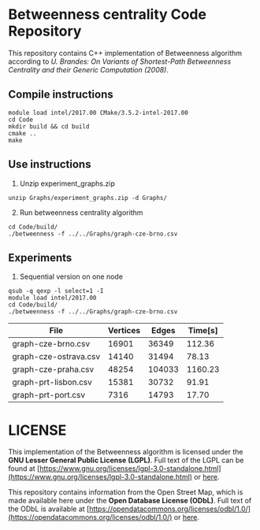 # Betweenness centrality Code Repository
This repository contains C++ implementation of Betweenness algorithm according to *U. Brandes: On Variants of Shortest-Path Betweenness Centrality and their Generic Computation (2008)*.

## Compile instructions
```
module load intel/2017.00 CMake/3.5.2-intel-2017.00
cd Code
mkdir build && cd build
cmake ..
make
```
## Use instructions

1. Unzip experiment_graphs.zip
```
unzip Graphs/experiment_graphs.zip -d Graphs/
```


2. Run betweenness centrality algorithm
```
cd Code/build/
./betweenness -f ../../Graphs/graph-cze-brno.csv
```


## Experiments

1. Sequential version on one node

```
qsub -q qexp -l select=1 -I
module load intel/2017.00
cd Code/build/
./betweenness -f ../../Graphs/graph-cze-brno.csv
```

File | Vertices | Edges | Time[s]
------------- |-------------|-------------|-------------
graph-cze-brno.csv    | 16901  | 36349  | 112.36
graph-cze-ostrava.csv | 14140  | 31494  | 78.13
graph-cze-praha.csv   | 48254  | 104033 | 1160.23
graph-prt-lisbon.csv  | 15381  | 30732  | 91.91
graph-prt-port.csv    | 7316   | 14793  | 17.70

# LICENSE
This implementation of the Betweenness algorithm is licensed under the **GNU Lesser General Public License (LGPL)**. Full text of the LGPL can be found at [https://www.gnu.org/licenses/lgpl-3.0-standalone.html](https://www.gnu.org/licenses/lgpl-3.0-standalone.html) or [here](../LICENSE.LGPL.md).

This repository contains information from the Open Street Map, which is made available here under the **Open Database License (ODbL)**. Full text of the ODbL is available at [https://opendatacommons.org/licenses/odbl/1.0/](https://opendatacommons.org/licenses/odbl/1.0/) or [here](../LICENSE.ODBL.md).